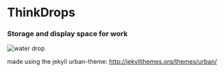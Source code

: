 # ThinkDrops

### Storage and display space for work


![water drop](https://static.pexels.com/photos/40784/drops-of-water-water-nature-liquid-40784.jpeg)

made using the jekyll urban-theme:
http://jekyllthemes.org/themes/urban/
